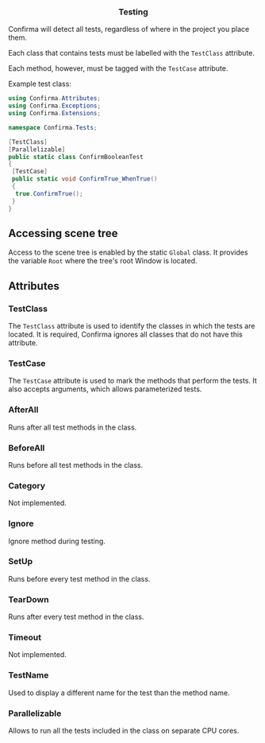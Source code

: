 <div align="center">
 <h3>Testing</h1>
</div>

Confirma will detect all tests, regardless of where in the project you place them.

Each class that contains tests must be labelled with the `TestClass` attribute.

Each method, however, must be tagged with the `TestCase` attribute.

Example test class:

```cs
using Confirma.Attributes;
using Confirma.Exceptions;
using Confirma.Extensions;

namespace Confirma.Tests;

[TestClass]
[Parallelizable]
public static class ConfirmBooleanTest
{
 [TestCase]
 public static void ConfirmTrue_WhenTrue()
 {
  true.ConfirmTrue();
 }
}
```

## Accessing scene tree

Access to the scene tree is enabled by the static `Global` class. It provides the variable `Root` where the tree's root Window is located.

## Attributes

### TestClass

The `TestClass` attribute is used to identify the classes in which the tests are located.
It is required, Confirma ignores all classes that do not have this attribute.

### TestCase

The `TestCase` attribute is used to mark the methods that perform the tests.
It also accepts arguments, which allows parameterized tests.

### AfterAll

Runs after all test methods in the class.

### BeforeAll

Runs before all test methods in the class.

### Category

Not implemented.

### Ignore

Ignore method during testing.

### SetUp

Runs before every test method in the class.

### TearDown

Runs after every test method in the class.

### Timeout

Not implemented.

### TestName

Used to display a different name for the test than the method name.

### Parallelizable

Allows to run all the tests included in the class on separate CPU cores.

